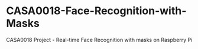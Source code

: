 # CASA0018-Face-Recognition-with-Masks
CASA0018 Project - Real-time Face Recognition with masks on Raspberry Pi
